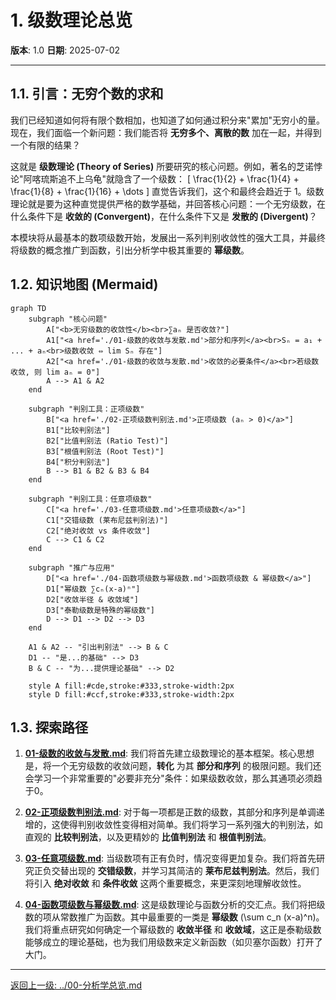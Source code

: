 # 1. 级数理论总览

**版本**: 1.0
**日期**: 2025-07-02

---

## 1.1. 引言：无穷个数的求和

我们已经知道如何将有限个数相加，也知道了如何通过积分来"累加"无穷小的量。现在，我们面临一个新问题：我们能否将 **无穷多个、离散的数** 加在一起，并得到一个有限的结果？

这就是 **级数理论 (Theory of Series)** 所要研究的核心问题。例如，著名的芝诺悖论"阿喀琉斯追不上乌龟"就隐含了一个级数：
\[ \frac{1}{2} + \frac{1}{4} + \frac{1}{8} + \frac{1}{16} + \dots \]
直觉告诉我们，这个和最终会趋近于 1。级数理论就是要为这种直觉提供严格的数学基础，并回答核心问题：一个无穷级数，在什么条件下是 **收敛的 (Convergent)**，在什么条件下又是 **发散的 (Divergent)**？

本模块将从最基本的数项级数开始，发展出一系列判别收敛性的强大工具，并最终将级数的概念推广到函数，引出分析学中极其重要的 **幂级数**。

## 1.2. 知识地图 (Mermaid)

```mermaid
graph TD
    subgraph "核心问题"
        A["<b>无穷级数的收敛性</b><br>∑aₙ 是否收敛?"]
        A1["<a href='./01-级数的收敛与发散.md'>部分和序列</a><br>Sₙ = a₁ + ... + aₙ<br>级数收敛 ⇔ lim Sₙ 存在"]
        A2["<a href='./01-级数的收敛与发散.md'>收敛的必要条件</a><br>若级数收敛, 则 lim aₙ = 0"]
        A --> A1 & A2
    end

    subgraph "判别工具：正项级数"
        B["<a href='./02-正项级数判别法.md'>正项级数 (aₙ > 0)</a>"]
        B1["比较判别法"]
        B2["比值判别法 (Ratio Test)"]
        B3["根值判别法 (Root Test)"]
        B4["积分判别法"]
        B --> B1 & B2 & B3 & B4
    end

    subgraph "判别工具：任意项级数"
        C["<a href='./03-任意项级数.md'>任意项级数</a>"]
        C1["交错级数 (莱布尼兹判别法)"]
        C2["绝对收敛 vs 条件收敛"]
        C --> C1 & C2
    end
    
    subgraph "推广与应用"
        D["<a href='./04-函数项级数与幂级数.md'>函数项级数 & 幂级数</a>"]
        D1["幂级数 ∑cₙ(x-a)ⁿ"]
        D2["收敛半径 & 收敛域"]
        D3["泰勒级数是特殊的幂级数"]
        D --> D1 --> D2 --> D3
    end

    A1 & A2 -- "引出判别法" --> B & C
    D1 -- "是...的基础" --> D3
    B & C -- "为...提供理论基础" --> D2
    
    style A fill:#cde,stroke:#333,stroke-width:2px
    style D fill:#ccf,stroke:#333,stroke-width:2px
```

## 1.3. 探索路径

1.  **[01-级数的收敛与发散.md](./01-级数的收敛与发散.md)**: 我们将首先建立级数理论的基本框架。核心思想是，将一个无穷级数的收敛问题，**转化** 为其 **部分和序列** 的极限问题。我们还会学习一个非常重要的"必要非充分"条件：如果级数收敛，那么其通项必须趋于0。

2.  **[02-正项级数判别法.md](./02-正项级数判别法.md)**: 对于每一项都是正数的级数，其部分和序列是单调递增的，这使得判别收敛性变得相对简单。我们将学习一系列强大的判别法，如直观的 **比较判别法**，以及更精妙的 **比值判别法** 和 **根值判别法**。

3.  **[03-任意项级数.md](./03-任意项级数.md)**: 当级数项有正有负时，情况变得更加复杂。我们将首先研究正负交替出现的 **交错级数**，并学习其简洁的 **莱布尼兹判别法**。然后，我们将引入 **绝对收敛** 和 **条件收敛** 这两个重要概念，来更深刻地理解收敛性。

4.  **[04-函数项级数与幂级数.md](./04-函数项级数与幂级数.md)**: 这是级数理论与函数分析的交汇点。我们将把级数的项从常数推广为函数。其中最重要的一类是 **幂级数** \(\sum c_n (x-a)^n\)。我们将重点研究如何确定一个幂级数的 **收敛半径** 和 **收敛域**，这正是泰勒级数能够成立的理论基础，也为我们用级数来定义新函数（如贝塞尔函数）打开了大门。

---
[返回上一级: ../00-分析学总览.md](./00-分析学总览.md) 